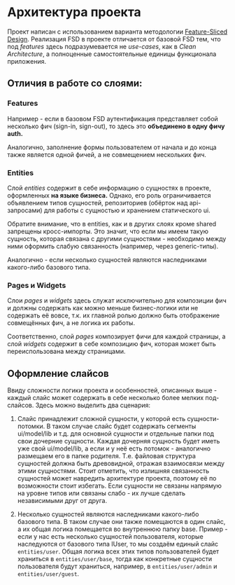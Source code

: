 # Архитектура проекта

Проект написан с использованием варианта методологии [Feature-Sliced Design](https://feature-sliced.design/).
Реализация FSD в проекте отличается от базовой FSD тем, что под _features_ здесь
подразумевается не _use-cases_, как в _Clean Architecture_, а полноценные самостоятельные единицы 
функционала приложения.

## Отличия в работе со слоями:

### Features
Например - если в базовом FSD аутентификация представляет собой несколько фич (sign-in, sign-out),
то здесь это **объединено в одну фичу auth.**

Аналогично, заполнение формы пользователем от начала и до конца также является одной фичей, а не совмещением
нескольких фич.

### Entities
Слой _entities_ содержит в себе информацию о сущностях в проекте, оформленных **на языке бизнеса.**
Однако, его роль ограничивается объявлением типов сущностей, репозиториев (обёрток над api-запросами) для работы 
с сущностью и хранением статического ui.

Обратите внимание, что в entities, как и в других слоях кроме shared запрещены кросс-импорты. Это значит, что если
мы имеем такую сущность, которая связана с другими сущностями - необходимо между ними оформить слабую связанность 
(например, через generic-типы).

Аналогично - если несколько сущностей являются наследниками какого-либо базового типа.

### Pages и Widgets
Слои _pages_ и _widgets_ здесь служат исключительно для композиции фич и должны содержать как можно меньше бизнес-логики
или не содержать её вовсе, т.к. их главной ролью должно быть отображение совмещённых фич, а не логика их работы.

Соответственно, слой _pages_ композирует фичи для каждой страницы, а слой _widgets_ содержит в себе композицию
фич, которая может быть переиспользована между страницами.

## Оформление слайсов
Ввиду сложности логики проекта и особенностей, описанных выше - каждый слайс может содержать в себе несколько более
мелких под-слайсов. Здесь можно выделить два сценария:

1. Слайс принадлежит сложной сущности, у которой есть сущности-потомки. В таком случае слайс будет содержать
сегменты ui/model/lib и т.д. для основной сущности и отдельные папки под свои дочерние сущности. Каждая дочерняя
сущность будет иметь уже свой ui/model/lib, а если и у неё есть потомок - аналогично размещаем его в папке родителя.
Т.е. файловая структура сущностей должна быть древовидной, отражая взаимосвязи между этими сущностями. Стоит отметить,
что излишняя связанность сущностей может навредить архитектуре проекта, поэтому её по возможности стоит избегать.
Если сущности не связаны напрямую на уровне типов или связаны слабо - их лучше сделать независимыми друг от друга.

2. Несколько сущностей являются наследниками какого-либо базового типа. В таком случае они также помещаются в
один слайс, а их общая логика помещается во внутреннюю папку base.
Пример - если у нас есть несколько сущностей пользователя, которые наследуются от базового типа IUser, то
мы создаём единый слайс `entities/user`. Общая логика всех этих типов пользователей будет храниться 
в `entities/user/base`, тогда как конкретные сущности пользователя будут храниться, например, 
в `entities/user/admin` и `entities/user/guest`.
